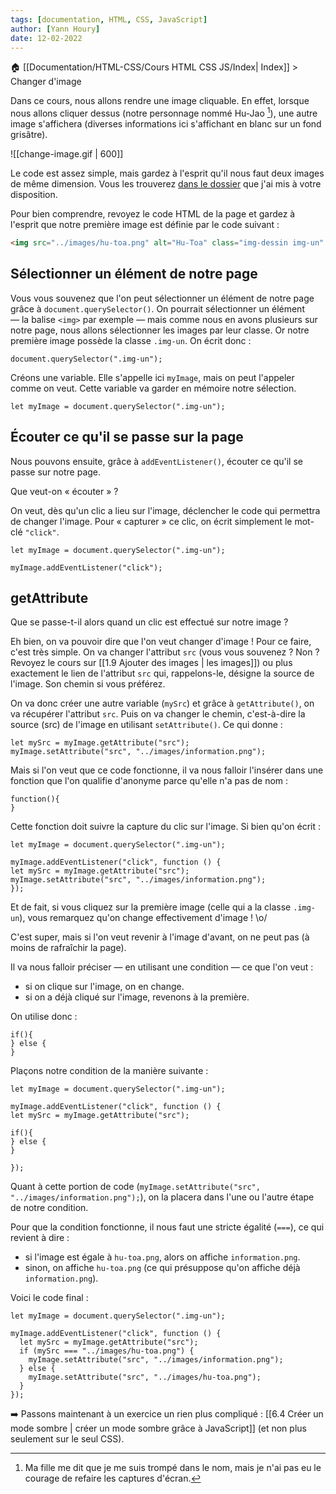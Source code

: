 ```yaml
---
tags: [documentation, HTML, CSS, JavaScript]
author: [Yann Houry]
date: 12-02-2022
---
```


🏠 [[Documentation/HTML-CSS/Cours HTML CSS JS/Index| Index]] > Changer d'image

Dans ce cours, nous allons rendre une image cliquable. En effet, lorsque nous allons cliquer dessus (notre personnage nommé Hu-Jao [^1]), une autre image s'affichera (diverses informations ici s'affichant en blanc sur un fond grisâtre).

![[change-image.gif | 600]]

Le code est assez simple, mais gardez à l'esprit qu'il nous faut deux images de même dimension. Vous les trouverez [dans le dossier](https://app.box.com/s/wzc7zdwnhmrypn66z5pct2e7uc57aijk) que j'ai mis à votre disposition.

Pour bien comprendre, revoyez le code HTML de la page et gardez à l'esprit que notre première image est définie par le code suivant :

```HTML
<img src="../images/hu-toa.png" alt="Hu-Toa" class="img-dessin img-un" />
```

## Sélectionner un élément de notre page
Vous vous souvenez que l'on peut sélectionner un élément de notre page grâce à `document.querySelector()`. On pourrait sélectionner un élément — la balise `<img>` par exemple — mais comme nous en avons plusieurs sur notre page, nous allons sélectionner les images par leur classe. Or notre première image possède la classe `.img-un`. On écrit donc :

```JS
document.querySelector(".img-un");
````

Créons une variable. Elle s'appelle ici `myImage`, mais on peut l'appeler comme on veut. Cette variable va garder en mémoire notre sélection.

```JS
let myImage = document.querySelector(".img-un");
```

## Écouter ce qu'il se passe sur la page
Nous pouvons ensuite, grâce à `addEventListener()`, écouter ce qu'il se passe sur notre page. 

Que veut-on « écouter » ?

On veut, dès qu'un clic a lieu sur l'image, déclencher le code qui permettra de changer l'image. Pour « capturer » ce clic, on écrit simplement le mot-clé `"click"`.

```JS
let myImage = document.querySelector(".img-un");

myImage.addEventListener("click");
```

## getAttribute
Que se passe-t-il alors quand un clic est effectué sur notre image ?

Eh bien, on va pouvoir dire que l'on veut changer d'image ! Pour ce faire, c'est très simple. On va changer l'attribut `src` (vous vous souvenez ? Non ? Revoyez le cours sur [[1.9 Ajouter des images | les images]]) ou plus exactement le lien de l'attribut `src` qui, rappelons-le, désigne la source de l'image. Son chemin si vous préférez.

On va donc créer une autre variable (`mySrc`) et grâce à `getAttribute()`, on va récupérer l'attribut `src`. Puis on va changer le chemin, c'est-à-dire la source (src) de l'image en utilisant `setAttribute()`. Ce qui donne :

```JS
let mySrc = myImage.getAttribute("src");
myImage.setAttribute("src", "../images/information.png");
```

Mais si l'on veut que ce code fonctionne, il va nous falloir l'insérer dans une fonction que l'on qualifie d'anonyme parce qu'elle n'a pas de nom :

```JS
function(){
}
```

Cette fonction doit suivre la capture du clic sur l'image. Si bien qu'on écrit :

```JS
let myImage = document.querySelector(".img-un");

myImage.addEventListener("click", function () {
let mySrc = myImage.getAttribute("src");
myImage.setAttribute("src", "../images/information.png");
});
```

Et de fait, si vous cliquez sur la première image (celle qui a la classe `.img-un`), vous remarquez qu'on change effectivement d'image ! \o/

C'est super, mais si l'on veut revenir à l'image d'avant, on ne peut pas (à moins de rafraîchir la page).

Il va nous falloir préciser — en utilisant une condition — ce que l'on veut :
- si on clique sur l'image, on en change.
- si on a déjà cliqué sur l'image, revenons à la première.

On utilise donc :

```JS
if(){
} else {
}
````

Plaçons notre condition de la manière suivante :

```JS
let myImage = document.querySelector(".img-un");

myImage.addEventListener("click", function () {
let mySrc = myImage.getAttribute("src");

if(){
} else {
}

});
```

Quant à cette portion de code (`myImage.setAttribute("src", "../images/information.png");`), on la placera dans l'une ou l'autre étape de notre condition.

Pour que la condition fonctionne, il nous faut une stricte égalité (`===`), ce qui revient à dire :

- si l'image est égale à `hu-toa.png`, alors on affiche `information.png`.
- sinon, on affiche `hu-toa.png` (ce qui présuppose qu'on affiche déjà `information.png`).

Voici le code final :

```JS
let myImage = document.querySelector(".img-un");

myImage.addEventListener("click", function () {
  let mySrc = myImage.getAttribute("src");
  if (mySrc === "../images/hu-toa.png") {
    myImage.setAttribute("src", "../images/information.png");
  } else {
    myImage.setAttribute("src", "../images/hu-toa.png");
  }
});
```

➡️ Passons maintenant à un exercice un rien plus compliqué : [[6.4 Créer un mode sombre | créer un mode sombre grâce à JavaScript]] (et non plus seulement sur le seul CSS).

[^1]: Ma fille me dit que je me suis trompé dans le nom, mais je n'ai pas eu le courage de refaire les captures d'écran.